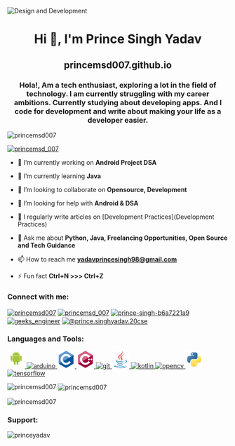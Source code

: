
![Design and Development ](https://media-exp1.licdn.com/dms/image/C5616AQGuvAF0McA9Xg/profile-displaybackgroundimage-shrink_350_1400/0/1626468035408?e=1632960000&v=beta&t=ZtIfjahGmRZ7h5b1LsCEFDoo1U4Z3zF944JsrYShKYk)

<h1 align="center">Hi 👋, I'm Prince Singh Yadav</h1>
<h2  align="center"> princemsd007.github.io </h2>
<h3 align="center">Hola!, Am a tech enthusiast, exploring a lot in the field of technology. I am currently struggling with my career ambitions. Currently studying about developing apps. And I code for development and write about making your life as a developer easier.</h3>

<p align="left"> <img src="https://komarev.com/ghpvc/?username=princemsd007&label=Profile%20views&color=0e75b6&style=flat" alt="princemsd007" /> </p>

<p align="left"> <a href="https://twitter.com/princemsd_007" target="blank"><img src="https://img.shields.io/twitter/follow/princemsd_007?logo=twitter&style=for-the-badge" alt="princemsd_007" /></a> </p>

- 🔭 I’m currently working on **Android Project DSA**

- 🌱 I’m currently learning **Java**

- 👯 I’m looking to collaborate on **Opensource, Development**

- 🤝 I’m looking for help with **Android & DSA**

- 📝 I regularly write articles on [Development Practices](Development Practices)

- 💬 Ask me about **Python, Java, Freelancing Opportunities, Open Source and Tech Guidance**

- 📫 How to reach me **yadavprincesingh98@gmail.com**

- ⚡ Fun fact **Ctrl+N >>> Ctrl+Z**

<h3 align="left">Connect with me:</h3>
<p align="left">
<a href="https://dev.to/princemsd007" target="blank"><img align="center" src="https://cdn.jsdelivr.net/npm/simple-icons@3.0.1/icons/dev-dot-to.svg" alt="princemsd007" height="30" width="40" /></a>
<a href="https://twitter.com/princemsd_007" target="blank"><img align="center" src="https://raw.githubusercontent.com/rahuldkjain/github-profile-readme-generator/master/src/images/icons/Social/twitter.svg" alt="princemsd_007" height="30" width="40" /></a>
<a href="https://linkedin.com/in/prince-singh-b6a7221a9" target="blank"><img align="center" src="https://raw.githubusercontent.com/rahuldkjain/github-profile-readme-generator/master/src/images/icons/Social/linked-in-alt.svg" alt="prince-singh-b6a7221a9" height="30" width="40" /></a>
<a href="https://instagram.com/geeks_engineer" target="blank"><img align="center" src="https://raw.githubusercontent.com/rahuldkjain/github-profile-readme-generator/master/src/images/icons/Social/instagram.svg" alt="geeks_engineer" height="30" width="40" /></a>
<a href="https://medium.com/@prince.singhyadav.20cse" target="blank"><img align="center" src="https://raw.githubusercontent.com/rahuldkjain/github-profile-readme-generator/master/src/images/icons/Social/medium.svg" alt="@prince.singhyadav.20cse" height="30" width="40" /></a>
</p>

<h3 align="left">Languages and Tools:</h3>
<p align="left"> <a href="https://developer.android.com" target="_blank"> <img src="https://raw.githubusercontent.com/devicons/devicon/master/icons/android/android-original-wordmark.svg" alt="android" width="40" height="40"/> </a> <a href="https://www.arduino.cc/" target="_blank"> <img src="https://cdn.worldvectorlogo.com/logos/arduino-1.svg" alt="arduino" width="40" height="40"/> </a> <a href="https://www.cprogramming.com/" target="_blank"> <img src="https://raw.githubusercontent.com/devicons/devicon/master/icons/c/c-original.svg" alt="c" width="40" height="40"/> </a> <a href="https://www.w3schools.com/cpp/" target="_blank"> <img src="https://raw.githubusercontent.com/devicons/devicon/master/icons/cplusplus/cplusplus-original.svg" alt="cplusplus" width="40" height="40"/> </a> <a href="https://git-scm.com/" target="_blank"> <img src="https://www.vectorlogo.zone/logos/git-scm/git-scm-icon.svg" alt="git" width="40" height="40"/> </a> <a href="https://www.java.com" target="_blank"> <img src="https://raw.githubusercontent.com/devicons/devicon/master/icons/java/java-original.svg" alt="java" width="40" height="40"/> </a> <a href="https://kotlinlang.org" target="_blank"> <img src="https://www.vectorlogo.zone/logos/kotlinlang/kotlinlang-icon.svg" alt="kotlin" width="40" height="40"/> </a> <a href="https://opencv.org/" target="_blank"> <img src="https://www.vectorlogo.zone/logos/opencv/opencv-icon.svg" alt="opencv" width="40" height="40"/> </a> <a href="https://www.python.org" target="_blank"> <img src="https://raw.githubusercontent.com/devicons/devicon/master/icons/python/python-original.svg" alt="python" width="40" height="40"/> </a> <a href="https://www.tensorflow.org" target="_blank"> <img src="https://www.vectorlogo.zone/logos/tensorflow/tensorflow-icon.svg" alt="tensorflow" width="40" height="40"/> </a> </p>


<p><img align="left" src="https://github-readme-stats.vercel.app/api/top-langs?username=princemsd007&show_icons=true&locale=en&layout=compact" alt="princemsd007" /></p>

<p>&nbsp;<img align="center" src="https://github-readme-stats.vercel.app/api?username=princemsd007&show_icons=true&locale=en" alt="princemsd007" /></p>

<p><img align="center" src="https://github-readme-streak-stats.herokuapp.com/?user=princemsd007&" alt="princemsd007" /></p>


<h3 align="left">Support:</h3>
<p><a href="https://www.buymeacoffee.com/princeyadav"> <img align="left" src="https://cdn.buymeacoffee.com/buttons/v2/default-yellow.png" height="50" width="210" alt="princeyadav" /></a></p><br><br>


